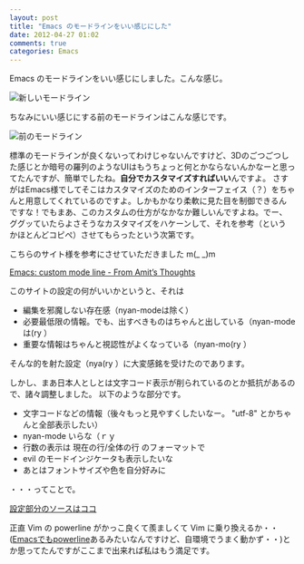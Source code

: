 ```yaml
---
layout: post
title: "Emacs のモードラインをいい感じにした"
date: 2012-04-27 01:02
comments: true
categories: Emacs
---
```


Emacs のモードラインをいい感じにしました。こんな感じ。

![新しいモードライン](http://gyazo.com/10a018d801b27d35255a8c23ffd92afc.png?1335456201)

ちなみにいい感じにする前のモードラインはこんな感じです。

![前のモードライン](http://gyazo.com/56e9e01b7af4186afcda2df5fdaf568d.png?1335458531)

標準のモードラインが良くないってわけじゃないんですけど、3Dのごつごつし
た感じとか暗号の羅列のようなUIはもうちょっと何とかならないんかなーと思っ
てたんですが、簡単でしたね。**自分でカスタマイズすればいい**んですよ。
さすがはEmacs様でしてそこはカスタマイズのためのインターフェイス（？）をちゃ
んと用意してくれているのですよ。しかもかなり柔軟に見た目を制御できるん
ですな！でもまあ、このカスタムの仕方がなかなか難しいんですよね。でー、
ググッていたらよさそうなカスタマイズをハケーンして、それを参考（という
かほとんどコピぺ）させてもらったという次第です。

こちらのサイト様を参考にさせていただきました m(_ _)m

[Emacs: custom mode line - From Amit’s Thoughts](http://gyazo.com/10a018d801b27d35255a8c23ffd92afc.png?1335456201)

このサイトの設定の何がいいかというと、それは

* 編集を邪魔しない存在感（nyan-modeは除く）
* 必要最低限の情報。でも、出すべきものはちゃんと出している（nyan-modeは(ry ）
* 重要な情報はちゃんと視認性がよくなっている（nyan-mo(ry ）

そんな的を射た設定（nya(ry ）に大変感銘を受けたのであります。

しかし、まあ日本人としとは文字コード表示が削られているのとか抵抗があるので、諸々調整しました。
以下のような部分です。

* 文字コードなどの情報（後々もっと見やすくしたいなー。 "utf-8" とかちゃんと全部表示したい）
* nyan-mode いらな（ｒｙ
* 行数の表示は 現在の行/全体の行 のフォーマットで
* evil のモードインジケータも表示したいな
* あとはフォントサイズや色を自分好みに

・・・ってことで。

[設定部分のソースはココ](https://github.com/yukihr/dotfiles/blob/master/.emacs.d/inits/07_modeline.el)

正直 Vim の powerline がかっこ良くて羨ましくて Vim に乗り換えるか・・
([Emacsでもpowerline](http://www.emacswiki.org/emacs/PowerLine)あるみたいなんですけど、自環境でうまく動かず・・)とか思ってたんですがここまで出来れば私はもう満足です。


